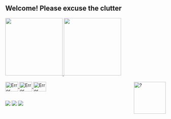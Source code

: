 
  <!--Why so curius?-->
## Welcome! Please excuse the clutter
 <div>
  <a href="https://github.com/FSHerrmann">
  <img height="180em" src="https://github-readme-stats.vercel.app/api?username=FSHerrmann&show_icons=true&%title_color=009c3b&%text_color=002776&icon_color=ffdf00"/>
  <img height="180em" src="https://github-readme-stats.vercel.app/api/top-langs/?username=FSHerrmann&layout=default&langs_count=16&%title_color=009c3b&%text_color=002776&icon_color=ffdf00"/>
<div>
	
<div style="display: inline_block"><br>
  <img align="center" alt="Error" height="30" width="40" src="https://cdn.jsdelivr.net/npm/programming-languages-logos/src/python/python.svg">
  <img align="center" alt="Error" height="30" width="40" src="https://cdn.jsdelivr.net/npm/programming-languages-logos/src/php/php.svg">
  <img align="center" alt="Error" height="30" width="40" src="https://cdn.jsdelivr.net/npm/programming-languages-logos/src/html/html.svg">
  <img height="100em" align="right" alt="?" src="https://github.com/FSHerrmann/FSHerrmann/blob/main/Me%20and%20Myself.gif">
</div>
  
  ##
  
  <div>
  <a href = "mailto: mime.schneider@gmail.com"><img src="https://img.shields.io/badge/-Gmail-%23EA4335?style=for-the-badge&logo=gmail&logoColor=white" target="_blank"></a>
  <a href="https://www.linkedin.com/in/felipesherrmann" target="_blank"><img src="https://img.shields.io/badge/-LinkedIn-%230077B5?style=for-the-badge&logo=linkedin&logoColor=white" target="_blank"></a>
  <a href="https://instagram.com/felipe.sh" target="_blank"><img src="https://img.shields.io/badge/-Instagram-%23E4405F?style=for-the-badge&logo=instagram&logoColor=white" target="_blank"></a>
</div>

<!--https://giphy.com/gifs/realfoodrn-working-fast-typing-baby-SAIGPdSohpC7JdRcHT, Gif-->
<!--https://github.com/rafaballerini/rafaballerini/blob/main/README.md, Refference-->


